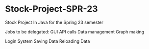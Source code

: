 # Stock-Project-SPR-23
Stock Project In Java for the Spring 23 semester


Jobs to be delegated:
GUI
API calls
Data management
Graph making

Login System
Saving Data
Reloading Data

